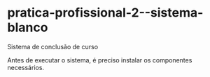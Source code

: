 # pratica-profissional-2--sistema-blanco

Sistema de conclusão de curso

Antes de executar o sistema, é preciso instalar os componentes necessários.
